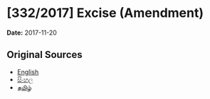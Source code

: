 # [332/2017] Excise (Amendment)

**Date:** 2017-11-20

## Original Sources

- [English](https://documents.gov.lk/view/bills/2017/11/332-2017_E.pdf)
- [සිංහල](https://documents.gov.lk/view/bills/2017/11/332-2017_S.pdf)
- [தமிழ்](https://documents.gov.lk/view/bills/2017/11/332-2017_T.pdf)
